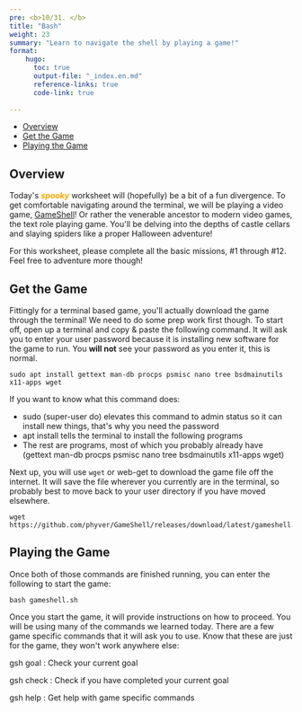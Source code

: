 ```yaml
---
pre: <b>10/31. </b>
title: "Bash"
weight: 23
summary: "Learn to navigate the shell by playing a game!"
format:
    hugo:
      toc: true
      output-file: "_index.en.md"
      reference-links: true
      code-link: true
      
---
```




-   [Overview][]
-   [Get the Game][]
-   [Playing the Game][]

## Overview

Today's <span style="color: orange;">***spooky***</span> worksheet will (hopefully) be a bit of a fun divergence. To get comfortable navigating around the terminal, we will be playing a video game, [GameShell][]! Or rather the venerable ancestor to modern video games, the text role playing game. You'll be delving into the depths of castle cellars and slaying spiders like a proper Halloween adventure!

For this worksheet, please complete all the basic missions, \#1 through \#12. Feel free to adventure more though!

## Get the Game

Fittingly for a terminal based game, you'll actually download the game through the terminal! We need to do some prep work first though. To start off, open up a terminal and copy & paste the following command. It will ask you to enter your user password because it is installing new software for the game to run. You **will not** see your password as you enter it, this is normal.

    sudo apt install gettext man-db procps psmisc nano tree bsdmainutils x11-apps wget

If you want to know what this command does:

-   sudo (super-user do) elevates this command to admin status so it can install new things, that's why you need the password
-   apt install tells the terminal to install the following programs
-   The rest are programs, most of which you probably already have (gettext man-db procps psmisc nano tree bsdmainutils x11-apps wget)

Next up, you will use `wget` or web-get to download the game file off the internet. It will save the file wherever you currently are in the terminal, so probably best to move back to your user directory if you have moved elsewhere.

    wget https://github.com/phyver/GameShell/releases/download/latest/gameshell.sh

## Playing the Game

Once both of those commands are finished running, you can enter the following to start the game:

    bash gameshell.sh

Once you start the game, it will provide instructions on how to proceed. You will be using many of the commands we learned today. There are a few game specific commands that it will ask you to use. Know that these are just for the game, they won't work anywhere else:

gsh goal
:   Check your current goal

gsh check
:   Check if you have completed your current goal

gsh help
:   Get help with game specific commands

  [Overview]: #overview
  [Get the Game]: #get-the-game
  [Playing the Game]: #playing-the-game
  [GameShell]: https://github.com/phyver/GameShell
